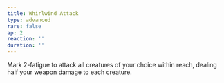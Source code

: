 ```yaml
---
title: Whirlwind Attack
type: advanced
rare: false
ap: 2
reaction: ''
duration: ''
---
```


Mark 2-fatigue to attack all creatures of your choice within reach, dealing half your weapon damage to each creature.
